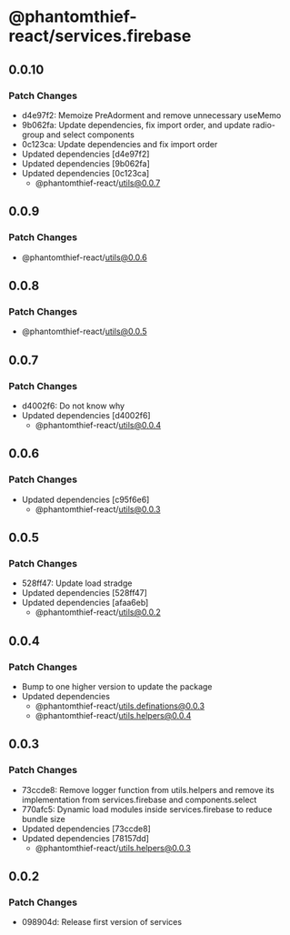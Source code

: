 # @phantomthief-react/services.firebase

## 0.0.10

### Patch Changes

- d4e97f2: Memoize PreAdorment and remove unnecessary useMemo
- 9b062fa: Update dependencies, fix import order, and update radio-group and select components
- 0c123ca: Update dependencies and fix import order
- Updated dependencies [d4e97f2]
- Updated dependencies [9b062fa]
- Updated dependencies [0c123ca]
  - @phantomthief-react/utils@0.0.7

## 0.0.9

### Patch Changes

- @phantomthief-react/utils@0.0.6

## 0.0.8

### Patch Changes

- @phantomthief-react/utils@0.0.5

## 0.0.7

### Patch Changes

- d4002f6: Do not know why
- Updated dependencies [d4002f6]
  - @phantomthief-react/utils@0.0.4

## 0.0.6

### Patch Changes

- Updated dependencies [c95f6e6]
  - @phantomthief-react/utils@0.0.3

## 0.0.5

### Patch Changes

- 528ff47: Update load stradge
- Updated dependencies [528ff47]
- Updated dependencies [afaa6eb]
  - @phantomthief-react/utils@0.0.2

## 0.0.4

### Patch Changes

- Bump to one higher version to update the package
- Updated dependencies
  - @phantomthief-react/utils.definations@0.0.3
  - @phantomthief-react/utils.helpers@0.0.4

## 0.0.3

### Patch Changes

- 73ccde8: Remove logger function from utils.helpers and remove its implementation from services.firebase and components.select
- 770afc5: Dynamic load modules inside services.firebase to reduce bundle size
- Updated dependencies [73ccde8]
- Updated dependencies [78157dd]
  - @phantomthief-react/utils.helpers@0.0.3

## 0.0.2

### Patch Changes

- 098904d: Release first version of services
